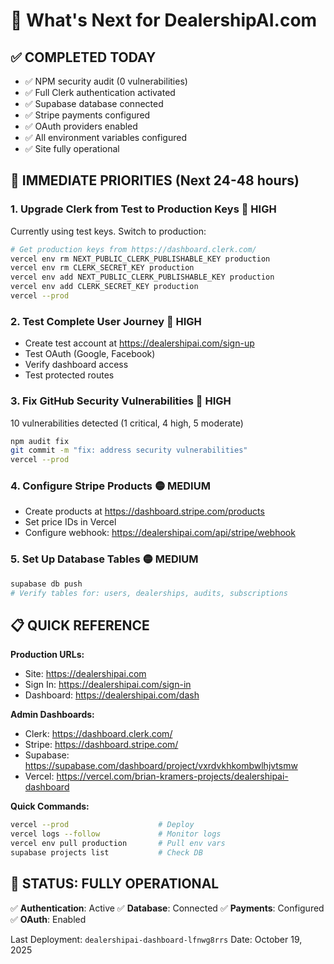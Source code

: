 # 🚀 What's Next for DealershipAI.com

## ✅ COMPLETED TODAY

- ✅ NPM security audit (0 vulnerabilities)
- ✅ Full Clerk authentication activated
- ✅ Supabase database connected
- ✅ Stripe payments configured
- ✅ OAuth providers enabled
- ✅ All environment variables configured
- ✅ Site fully operational

## 🎯 IMMEDIATE PRIORITIES (Next 24-48 hours)

### 1. **Upgrade Clerk from Test to Production Keys** 🔴 HIGH
Currently using test keys. Switch to production:
```bash
# Get production keys from https://dashboard.clerk.com/
vercel env rm NEXT_PUBLIC_CLERK_PUBLISHABLE_KEY production
vercel env rm CLERK_SECRET_KEY production
vercel env add NEXT_PUBLIC_CLERK_PUBLISHABLE_KEY production
vercel env add CLERK_SECRET_KEY production
vercel --prod
```

### 2. **Test Complete User Journey** 🔴 HIGH
- Create test account at https://dealershipai.com/sign-up
- Test OAuth (Google, Facebook)
- Verify dashboard access
- Test protected routes

### 3. **Fix GitHub Security Vulnerabilities** 🔴 HIGH
10 vulnerabilities detected (1 critical, 4 high, 5 moderate)
```bash
npm audit fix
git commit -m "fix: address security vulnerabilities"
vercel --prod
```

### 4. **Configure Stripe Products** 🟡 MEDIUM
- Create products at https://dashboard.stripe.com/products
- Set price IDs in Vercel
- Configure webhook: https://dealershipai.com/api/stripe/webhook

### 5. **Set Up Database Tables** 🟡 MEDIUM
```bash
supabase db push
# Verify tables for: users, dealerships, audits, subscriptions
```

## 📋 QUICK REFERENCE

**Production URLs:**
- Site: https://dealershipai.com
- Sign In: https://dealershipai.com/sign-in
- Dashboard: https://dealershipai.com/dash

**Admin Dashboards:**
- Clerk: https://dashboard.clerk.com/
- Stripe: https://dashboard.stripe.com/
- Supabase: https://supabase.com/dashboard/project/vxrdvkhkombwlhjvtsmw
- Vercel: https://vercel.com/brian-kramers-projects/dealershipai-dashboard

**Quick Commands:**
```bash
vercel --prod                    # Deploy
vercel logs --follow             # Monitor logs
vercel env pull production       # Pull env vars
supabase projects list           # Check DB
```

## 🚀 STATUS: FULLY OPERATIONAL

✅ **Authentication**: Active
✅ **Database**: Connected
✅ **Payments**: Configured
✅ **OAuth**: Enabled

Last Deployment: `dealershipai-dashboard-lfnwg8rrs`
Date: October 19, 2025
